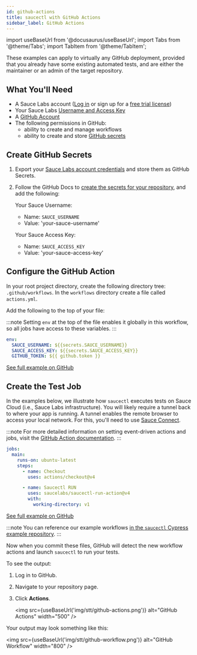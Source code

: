 ```yaml
---
id: github-actions
title: saucectl with GitHub Actions
sidebar_label: GitHub Actions
---
```


import useBaseUrl from '@docusaurus/useBaseUrl';
import Tabs from '@theme/Tabs';
import TabItem from '@theme/TabItem';

These examples can apply to virtually any GitHub deployment, provided that you already have some existing automated tests, and are either the maintainer or an admin of the target repository.

## What You'll Need

- A Sauce Labs account ([Log in](https://accounts.saucelabs.com/am/XUI/#login/) or sign up for a [free trial license](https://saucelabs.com/sign-up))
- Your Sauce Labs [Username and Access Key](https://app.saucelabs.com/user-settings)
- A [GitHub Account](https://github.com/join)
- The following permissions in GitHub:
  - ability to create and manage workflows
  - ability to create and store [GitHub secrets](https://docs.github.com/en/free-pro-team@latest/actions/reference/encrypted-secrets)

## Create GitHub Secrets

1. Export your [Sauce Labs account credentials](https://app.saucelabs.com/user-settings) and store them as GitHub Secrets.

2. Follow the GitHub Docs to [create the secrets for your repository](https://docs.github.com/en/actions/security-guides/encrypted-secrets#creating-encrypted-secrets-for-a-repository), and add the following:

   Your Sauce Username:

   - Name: `SAUCE_USERNAME`
   - Value: 'your-sauce-username'

   Your Sauce Access Key:

   - Name: `SAUCE_ACCESS_KEY`
   - Value: 'your-sauce-access-key'

## Configure the GitHub Action

In your root project directory, create the following directory tree: `.github/workflows`. In the `workflows` directory create a file called `actions.yml`.

Add the following to the top of your file:

:::note
Setting `env` at the top of the file enables it globally in this workflow, so all jobs have access to these variables.
:::

```yaml
env:
  SAUCE_USERNAME: ${{secrets.SAUCE_USERNAME}}
  SAUCE_ACCESS_KEY: ${{secrets.SAUCE_ACCESS_KEY}}
  GITHUB_TOKEN: ${{ github.token }}
```

[See full example on GitHub](https://github.com/saucelabs/saucectl-cypress-example/blob/main/.github/workflows/test-v1.yml)

## Create the Test Job

In the examples below, we illustrate how `saucectl` executes tests on Sauce Cloud (i.e., Sauce Labs infrastructure).
You will likely require a tunnel back to where your app is running. A tunnel enables the remote browser to access your local network. For this, you'll need to use [Sauce Connect](/secure-connections/sauce-connect-4/).

:::note
For more detailed information on setting event-driven actions and jobs, visit the [GitHub Action documentation](https://docs.github.com/en/free-pro-team@latest/actions/learn-github-actions/introduction-to-github-actions#the-components-of-github-actions).
:::


```yaml
jobs:
  main:
    runs-on: ubuntu-latest
    steps:
      - name: Checkout
        uses: actions/checkout@v4

      - name: Saucectl RUN
        uses: saucelabs/saucectl-run-action@v4
        with:
          working-directory: v1
```
[See full example on GitHub](https://github.com/saucelabs/saucectl-cypress-example/blob/main/.github/workflows/test-v1.yml)

:::note
You can reference our example workflows [in the `saucectl` Cypress example repository](https://github.com/saucelabs/saucectl-cypress-example/tree/main/.github/workflows).
:::

Now when you commit these files, GitHub will detect the new workflow actions and launch `saucectl` to run your tests.

To see the output:

1. Log in to GitHub.
2. Navigate to your repository page.
3. Click **Actions**.

   <img src={useBaseUrl('img/stt/github-actions.png')} alt="GitHub Actions" width="500" />

Your output may look something like this:

<img src={useBaseUrl('img/stt/github-workflow.png')} alt="GitHub Workflow" width="800" />
